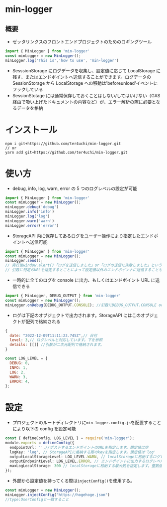 # min-logger

## 概要

- ゼッタリンクスのフロントエンドプロジェクトのためのロギングツール

```Typescript
import { MinLogger } from 'min-logger'
const minLogger = new MinLogger();
minLogger.log('This is','how to use', 'min-logger')
```

- SesssionStorage にログデータを収集し、設定値に応じて LocalStorage に残す、またはエンドポイントへ送信することができます。ログデータの SessionStorage から LocalStorage への移動は'beforeunload'イベントにフックしている
- SessionStotage には通常保存しておくことはしない/してはいけない（GAS 経由で吸い上げたドキュメントの内容など）が、エラー解析の際に必要となるデータを格納

# インストール

```
npm i git+https://github.com/ter4uchi/min-logger.git
// or
yarn add git+https://github.com/ter4uchi/min-logger.git
```

# 使い方

- debug, info, log, warn, error の 5 つのログレベルの設定が可能

```Typescript
import { MinLogger } from 'min-logger'
const minLogger = new MinLogger();
minLogger.debug('debug')
minLogger.info('info')
minLogger.log('log')
minLogger.warn('warn')
minLogger.error('error')
```

- StorageAPI 内に保存してあるログをユーザー操作により指定したエンドポイントへ送信可能

```Typescript
import { MinLogger } from 'min-logger'
const minLogger = new MinLogger();
minLogger.send();
// 実行後window.alert()「ログを送信しました」or「ログの送信に失敗しました」というメッセージが表示されます。
// 引数に特定のURLを指定するとことによって設定値以外のエンドポイントに送信することもできます。
```

- 一時的に全てのログを console に出力、もしくはエンドポイント URL に送信できる

```Typescript
import { MinLogger, DEBUG_OUTPUT } from 'min-logger'
const minLogger = new MinLogger();
minLogger.onDebug(DEBUG_OUTPUT.CONSOLE); //引数にDEBUG_OUTPUT.CONSOLE or DEBUG_OUTPUT.ENDPOINTを指定できます。
```

- ログは下記のオブジェクトで出力されます。StorageAPI にはこのオブジェクトが配列で格納される

```js
{
  date: "2022-12-09T11:11:23.745Z",// 日付
  level: 3,// ログレベルと対応しています。下を参照
  details: [[]] //引数が二次元配列で格納されます。
}
```

```js
const LOG_LEVEL = {
  DEBUG: 0,
  INFO: 1,
  LOG: 2,
  WARN: 3,
  ERROR: 4,
};
```

# 設定

- プロジェクトのルートディレクトリに`min-logger.config.js`を配置することにより以下の config を設定可能

```Typescript
const { defineConfig, LOG_LEVEL } = require('min-logger');
module.exports = defineConfig({
  endpointUrl: '',//ポストするエンドポイントのURLを指定します。規定値は空
  logKey: 'log', // StorageAPIに格納する際のkeyを指定します。規定値は'log'
  outputLocalStorageLevel: LOG_LEVEL.WARN, // localStorageに格納するログレベルを指定します。LOG_LEVEL.DEBUG ~ LOG_LEVEL.ERRORが指定可能規定値はLOG_LEVEL.WARN
  outputEndpointLevel: LOG_LEVEL.ERROR, // エンドポイントに出力するログレベルを指定します。LOG_LEVEL.DEBUG ~ LOG_LEVEL.ERRORが指定可能規定値はLOG_LEVEL.ERROR
  maxLogLocalStorage: 300 // localStorageに格納する最大数を指定します。整数値を指定可能規定値は300
});

```

- 外部から設定値を持ってくる際は`injectConfig()`を使用する。

```Typescript
const minLogger = new MinLogger();
minLogger.injectConfig("https://hogehoge.json")
//type:UserConfigと一致すること
```
